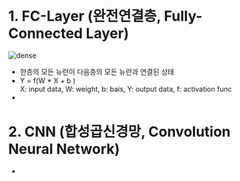 # 1. FC-Layer (완전연결층, Fully-Connected Layer)

![dense](https://user-images.githubusercontent.com/87812424/136775670-da1505ae-dd4f-4b87-9f1d-0a657b54e220.png)

*  한층의 모든 뉴런이 다음층의 모든 뉴런과 연결된 상태
*  Y = f(W * X + b ) <br/> X: input data, W: weight, b: bais, Y: output data, f: activation func
* 


# 2. CNN (합성곱신경망, Convolution Neural Network)

* 


